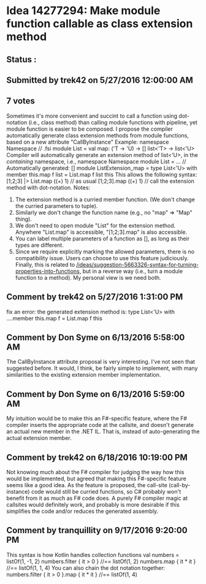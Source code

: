 # Idea 14277294: Make module function callable as class extension method #

## Status : 

## Submitted by trek42 on 5/27/2016 12:00:00 AM

## 7 votes

Sometimes it's more convenient and succint to call a function using dot-notation (i.e., class method) than calling module functions with pipeline, yet module function is easier to be composed. I propose the compiler automatically generate class extension methods from module functions, based on a new attribute "CallByInstance" Example:
namespace Namespace
// .fsi
module List =
val map: ('T -> 'U) -> [<CallByInstance>] list<'T> -> list<'U>
Compiler will automatically generate an extension method of list<'U>, in the *containing* namespace, i.e.,
namespace Namespace
module List = ...
// Automatically generated:
[<AutoOpen>]
module ListExtension_map =
type List<'U> with
member this.map f list = List.map f list this
This allows the following syntax:
[1;2;3] |> List.map ((+) 1) // as usual
[1;2;3].map ((+) 1) // call the extension method with dot-notation.
Notes:
1. The extension method is a curried member function. (We don't change the curried parameters to tuple).
2. Similarly we don't change the function name (e.g., no "map" => "Map" thing).
3. We don't need to open module "List" for the extension method. Anywhere "List.map" is accessible, "[1;2;3].map" is also accessible.
4. You can label multiple parameters of a function as [<CallByInstance>], as long as their types are different.
5. Since we require explicitly marking the allowed parameters, there is no compatibility issue. Users can choose to use this feature judiciously.
Finally, this is related to [/ideas/suggestion-5663326-syntax-for-turning-properties-into-functions,](/ideas/suggestion-5663326-syntax-for-turning-properties-into-functions,.md) but in a reverse way (i.e., turn a module function to a method). My personal view is we need both.


## Comment by trek42 on 5/27/2016 1:31:00 PM

fix an error: the generated extension method is:
type List<'U> with
....member this.map f = List.map f this

## Comment by Don Syme on 6/13/2016 5:58:00 AM

The CallByInstance attribute proposal is very interesting. I've not seen that suggested before. It would, I think, be fairly simple to implement, with many similarities to the existing extension member implementation.

## Comment by Don Syme on 6/13/2016 5:59:00 AM

My intuition would be to make this an F#-specific feature, where the F# compiler inserts the appropriate code at the callsite, and doesn't generate an actual new member in the .NET IL.
That is, instead of auto-generating the actual extension member.

## Comment by trek42 on 6/18/2016 10:19:00 PM

Not knowing much about the F# compiler for judging the way how this would be implemented, but agreed that making this F#-specific feature seems like a good idea. As the feature is proposed, the call-site (call-by-instance) code would still be curried functions, so C# probably won't benefit from it as much as F# code does. A purely F# compiler magic at callsites would definitely work, and probably is more desirable if this simplifies the code and/or reduces the generated assembly.

## Comment by tranquillity on 9/17/2016 9:20:00 PM

This syntax is how Kotlin handles collection functions
val numbers = listOf(1, -1, 2)
numbers.filter { it > 0 } //== listOf(1, 2)
numbers.map { it * it } //== listOf(1, 1, 4)
You can also chain the dot notation together:
numbers.filter { it > 0 }.map { it * it } //== listOf(1, 4)
